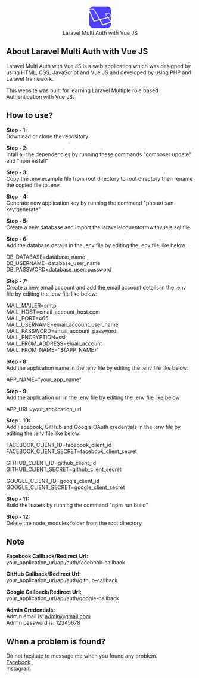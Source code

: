 <p align="center">
	<img src="https://github.com/beyondscript/Laravel-Multi-Auth-with-Vue-JS/blob/main/public/assets/img/favicon.png" width="60" height="60" margin-left="auto" margin-right="auto" alt="Logo">
	<br>
	Laravel Multi Auth with Vue JS
</p>

## About Laravel Multi Auth with Vue JS

Laravel Multi Auth with Vue JS is a web application which was designed by using HTML, CSS, JavaScript and Vue JS and developed by using PHP and Laravel framework.

This website was built for learning Laravel Multiple role based Authentication with Vue JS.

## How to use?

<strong>Step - 1:</strong>
<br>
Download or clone the repository

<strong>Step - 2:</strong>
<br>
Intall all the dependencies by running these commands "composer update" and "npm install"

<strong>Step - 3:</strong>
<br>
Copy the .env.example file from root directory to root directory then rename the copied file to .env

<strong>Step - 4:</strong>
<br>
Generate new application key by running the command "php artisan key:generate"

<strong>Step - 5:</strong>
<br>
Create a new database and import the laraveleloquentormwithvuejs.sql file

<strong>Step - 6:</strong>
<br>
Add the database details in the .env file by editing the .env file like below:

DB_DATABASE=database_name
<br>
DB_USERNAME=database_user_name
<br>
DB_PASSWORD=database_user_password

<strong>Step - 7:</strong>
<br>
Create a new email account and add the email account details in the .env file by editing the .env file like below:

MAIL_MAILER=smtp
<br>
MAIL_HOST=email_account_host.com
<br>
MAIL_PORT=465
<br>
MAIL_USERNAME=email_account_user_name
<br>
MAIL_PASSWORD=email_account_password
<br>
MAIL_ENCRYPTION=ssl
<br>
MAIL_FROM_ADDRESS=email_account
<br>
MAIL_FROM_NAME="${APP_NAME}"

<strong>Step - 8:</strong>
<br>
Add the application name in the .env file by editing the .env file like below:

APP_NAME="your_app_name"

<strong>Step - 9:</strong>
<br>
Add the application url in the .env file by editing the .env file like below

APP_URL=your_application_url

<strong>Step - 10:</strong>
<br>
Add Facebook, GitHub and Google OAuth credentials in the .env file by editing the .env file like below:

FACEBOOK_CLIENT_ID=facebook_client_id
<br>
FACEBOOK_CLIENT_SECRET=facebook_client_secret

GITHUB_CLIENT_ID=github_client_id
<br>
GITHUB_CLIENT_SECRET=github_client_secret

GOOGLE_CLIENT_ID=google_client_id
<br>
GOOGLE_CLIENT_SECRET=google_client_secret

<strong>Step - 11:</strong>
<br>
Build the assets by running the command "npm run build"

<strong>Step - 12:</strong>
<br>
Delete the node_modules folder from the root directory

## Note

<strong>Facebook Callback/Redirect Url:</strong>
<br>
your_application_url/api/auth/facebook-callback

<strong>GitHub Callback/Redirect Url:</strong>
<br>
your_application_url/api/auth/github-callback

<strong>Google Callback/Redirect Url:</strong>
<br>
your_application_url/api/auth/google-callback

<strong>Admin Credentials:</strong>
<br>
Admin email is: admin@gmail.com
<br>
Admin password is: 12345678

## When a problem is found?

Do not hesitate to message me when you found any problem.
<br>
<a href="https://www.facebook.com/engrmdnafiulislam.135/">Facebook</a>
<br>
<a href="https://www.instagram.com/engrmdnafiulislam/">Instagram</a>
